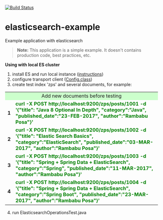 [![Build Status](https://travis-ci.org/Paz1506/cloud-example.svg?branch=master)](https://travis-ci.org/Paz1506/cloud-example)

# elasticsearch-example
Example application with elasticsearch

> **Note:** This application is a simple example. It doesn't contains production code, best practices, etc. 

**Using with local ES cluster**

1) install ES and run local instance ([instructions](https://www.elastic.co/guide/en/elasticsearch/reference/current/getting-started-install.html))
2) configure transport client ([Config.class](https://github.com/Paz1506/elasticsearch-example/blob/master/src/main/java/com/zaytsevp/elasticsearchexample/springdataexample/Config.java))
3) create test index 'zps' and several documents, for example:

<table width=100% align="center">
  <tr>
    <td bgcolor="#ccffcc" align="center" colspan="3">Add new documents before testing</td>
  </tr>
 <tr>
   <td width="5%"><b>1</b></td>
    <td><b><font color="green">curl -X POST http://localhost:9200/zps/posts/1001 -d '{"title": "Java 8 Optional In Depth", "category":"Java", "published_date":"23-FEB-2017", "author":"Rambabu Posa"}'</font></b></td>
  </tr>
  <tr>
    <td width="5%"><b>2</b></td>
    <td><b><font color="green">curl -X POST http://localhost:9200/zps/posts/1002 -d '{"title": "Elastic Search Basics", "category":"ElasticSearch", "published_date":"03-MAR-2017", "author":"Rambabu Posa"}'</font></b></td>
  </tr>
  <tr>
    <td width="5%"><b>3</b></td>
    <td><b><font color="green">curl -X POST http://localhost:9200/zps/posts/1003 -d '{"title": "Spring + Spring Data + ElasticSearch", "category":"Spring", "published_date":"11-MAR-2017", "author":"Rambabu Posa"}'</font></b></td>
  </tr>
  <tr>
    <td width="5%"><b>4</b></td>
    <td><b><font color="green">curl -X POST http://localhost:9200/zps/posts/1004 -d '{"title": "Spring + Spring Data + ElasticSearch", "category":"Spring Boot", "published_date":"23-MAR-2017", "author":"Rambabu Posa"}'</font></b></td>
  </tr>
  </table>
  
  4) run ElasticsearchOperationsTest.java

